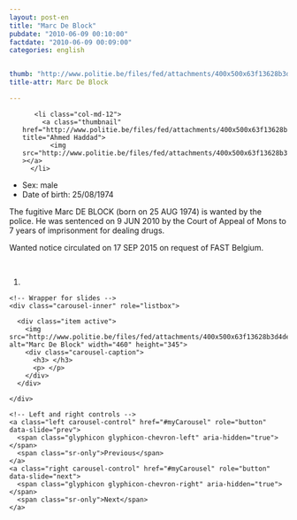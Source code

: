 ```yaml
---
layout: post-en
title: "Marc De Block"
pubdate: "2010-06-09 00:10:00"
factdate: "2010-06-09 00:09:00"
categories: english


thumb: "http://www.politie.be/files/fed/attachments/400x500x63f13628b3d4de22f1807e9138b1c9d7_thumb.jpg.pagespeed.ic.A9lMT6cVVu.jpg"
title-attr: Marc De Block

---
```


<div class="row">

  <div class="col-xs-6 col-md-4">
<ul class="row polaroids">

       <li class="col-md-12">  
         <a class="thumbnail" href="http://www.politie.be/files/fed/attachments/400x500x63f13628b3d4de22f1807e9138b1c9d7_thumb.jpg.pagespeed.ic.A9lMT6cVVu.jpg" title="Ahmed Haddad">
           <img src="http://www.politie.be/files/fed/attachments/400x500x63f13628b3d4de22f1807e9138b1c9d7_thumb.jpg.pagespeed.ic.A9lMT6cVVu.jpg" ></a>
      </li>  

  </ul>

  
  </div>
  <div class="col-xs-12 col-md-8">
 
<ul>
<li>Sex: male</li>
<li>Date of birth: 25/08/1974</li>
</ul> 


<p>The fugitive Marc DE BLOCK (born on 25 AUG 1974) is wanted by the police.
He was sentenced on 9 JUN 2010 by the Court of Appeal of Mons to 7 years of imprisonment for dealing drugs. </p>
<p>Wanted notice circulated on 17 SEP 2015 on request of FAST Belgium.
</p>

<!-- SLIDER -->
<div class="container"  class="col-xs-12 col-md-12">
  <br>
  <div id="myCarousel" class="carousel slide" data-ride="carousel">
    <!-- Indicators -->
    <ol class="carousel-indicators">
      <li data-target="#myCarousel" data-slide-to="0" class="active"></li>
    </ol>

    <!-- Wrapper for slides -->
    <div class="carousel-inner" role="listbox">

      <div class="item active">
        <img src="http://www.politie.be/files/fed/attachments/400x500x63f13628b3d4de22f1807e9138b1c9d7_thumb.jpg.pagespeed.ic.A9lMT6cVVu.jpg" alt="Marc De Block" width="460" height="345">
        <div class="carousel-caption">
          <h3> </h3>
          <p> </p>
        </div>
      </div>
  
    </div>

    <!-- Left and right controls -->
    <a class="left carousel-control" href="#myCarousel" role="button" data-slide="prev">
      <span class="glyphicon glyphicon-chevron-left" aria-hidden="true"></span>
      <span class="sr-only">Previous</span>
    </a>
    <a class="right carousel-control" href="#myCarousel" role="button" data-slide="next">
      <span class="glyphicon glyphicon-chevron-right" aria-hidden="true"></span>
      <span class="sr-only">Next</span>
    </a>
  </div>
</div>

  <link rel="stylesheet" href="http://maxcdn.bootstrapcdn.com/bootstrap/3.3.5/css/bootstrap.min.css">
  <script src="https://ajax.googleapis.com/ajax/libs/jquery/1.11.3/jquery.min.js"></script>
  <script src="http://maxcdn.bootstrapcdn.com/bootstrap/3.3.5/js/bootstrap.min.js"></script>
  <!-- SLIDER -->
  
</div>


</div>

